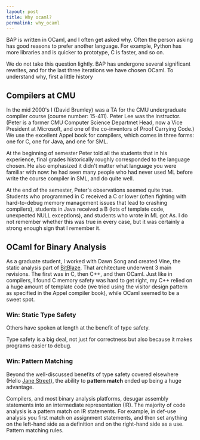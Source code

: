 ```yaml
---
layout: post
title: Why ocaml?
permalink: why_ocaml
---
```


BAP is written in OCaml, and I often get asked why. Often the person
asking has good reasons to prefer another language.  For example,
Python has more libraries and is quicker to prototype, C is faster,
and so on.

We do not take this question lightly. BAP has undergone several
significant rewrites, and for the last three iterations we have chosen
OCaml.  To understand why, first a little history

## Compilers at CMU

In the mid 2000's I (David Brumley) was a TA for the CMU undergraduate
compiler course (course number: 15-411). Peter Lee was the instructor.
(Peter is a former CMU Computer Science Departmet Head, now a Vice
President at Microsoft, and one of the co-inventors of Proof Carrying
Code.)  We use the excellent Appel book for compilers, which comes in
three forms: one for C, one for Java, and one for SML.

At the beginning of semester Peter told all the students that in his
experience, final grades historically roughly corresponded to the
language chosen. He also emphasized it didn't matter what language you
were familiar with now: he had seen many people who had never used ML
before write the course compiler in SML, and do quite well.

At the end of the semester, Peter's observations seemed quite
true. Students who programmed in C received a C or lower (often
fighting with hard-to-debug memory management issues that lead to
crashing compilers), students in Java received a B (lots of template
code, unexpected NULL exceptions), and students who wrote in ML got
As.  I do not remember whether this was true in every case, but it was
certainly a strong enough sign that I remember it.

## OCaml for Binary Analysis

As a graduate student, I worked with Dawn Song and created Vine, the
static analysis part of [BitBlaze](http://bitblaze.eecs.berkeley.edu).
That architecture underwent 3 main revisions. The first was in C, then
C++, and then OCaml. Just like in compilers, I found C memory safety
was hard to get right, my C++ relied on a huge amount of template code
(we tried using the visitor design pattern as specified in the Appel
compiler book), while OCaml seemed to be a sweet spot.

### Win: Static Type Safety

Others have spoken at length at the benefit of type safety.


Type safety is a big deal, not just for correctness but also because
it makes programs easier to debug.  

### Win: Pattern Matching
Beyond the well-discussed benefits of type safety covered elsewhere
(Hello [Jane Street](http://janestreet.com)), the ability to
**pattern match** ended up being a huge advantage.

Compilers, and most binary analysis platforms, desugar assembly
statements into an intermediate representation (IR).  The majority of
code analysis is a pattern match on IR statements. For example, in
def-use analysis you first match on assignment statements, and then
set anything on the left-hand side as a definition and on the
right-hand side as a use.  Pattern matching rules.
